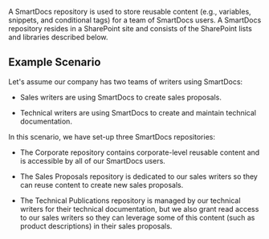 A SmartDocs repository is used to store reusable content (e.g., variables, snippets, and conditional tags) for a team of SmartDocs users. A SmartDocs repository resides in a SharePoint site and consists of the SharePoint lists and libraries described below.

## Example Scenario

Let's assume our company has two teams of writers using SmartDocs:

* Sales writers are using SmartDocs to create sales proposals.

* Technical writers are using SmartDocs to create and maintain technical documentation.

In this scenario, we have set-up three SmartDocs repositories:

* The Corporate repository contains corporate-level reusable content and is accessible by all of our SmartDocs users.

* The Sales Proposals repository is dedicated to our sales writers so they can reuse content to create new sales proposals.

* The Technical Publications repository is managed by our technical writers for their technical documentation, but we also grant read access to our sales writers so they can leverage some of this content (such as product descriptions) in their sales proposals.
